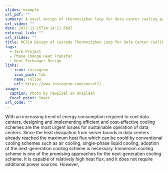 ```yaml
---
slides: example
url_pdf: ""
summary: A novel design of thermosiphon loop for data center cooling purpose
url_video: ""
date: 2022-12-25T14:14:11.668Z
external_link: ""
url_slides: ""
title: ME514 Design of Cascade Thermosiphon Loop for Data Center Cooling
tags:
  - Term Project
  - Phase Change Heat Transfer
  - Heat Exchanger Design
links:
  - icon: instagram
    icon_pack: fab
    name: Follow
    url: https://www.instagram.com/onesol2/
image:
  caption: Photo by rawpixel on Unsplash
  focal_point: Smart
url_code: ""
---
```


With an increasing trend of energy consumption required to cool data centers, designing and implementing efficient and cost-effective cooling schemes are the most urgent issues for sustainable operation of data centers. Since the heat dissipation from server boards in data centers already reached the maximum heat flux which can be coold by conventional cooling schemes such as air cooling, single-phase liquid cooling, adoption of the next-generation cooling scheme is necessary. Immersion cooling scheme is one of the promising approaches for the next-generation cooling scheme. It is capable of relatively high heat flux, and it does not require additional power sources. However, 


